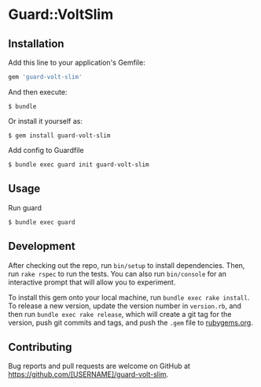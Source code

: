 # Guard::VoltSlim


## Installation

Add this line to your application's Gemfile:

```ruby
gem 'guard-volt-slim'
```

And then execute:

    $ bundle

Or install it yourself as:

    $ gem install guard-volt-slim

Add config to Guardfile

    $ bundle exec guard init guard-volt-slim
    
## Usage

Run guard

    $ bundle exec guard

## Development

After checking out the repo, run `bin/setup` to install dependencies. Then, run `rake rspec` to run the tests. You can also run `bin/console` for an interactive prompt that will allow you to experiment.

To install this gem onto your local machine, run `bundle exec rake install`. To release a new version, update the version number in `version.rb`, and then run `bundle exec rake release`, which will create a git tag for the version, push git commits and tags, and push the `.gem` file to [rubygems.org](https://rubygems.org).

## Contributing

Bug reports and pull requests are welcome on GitHub at https://github.com/[USERNAME]/guard-volt-slim.

